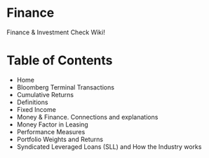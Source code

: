 # Finance
Finance &amp; Investment
Check Wiki!

# Table of Contents
* Home
* Bloomberg Terminal Transactions
* Cumulative Returns
* Definitions
* Fixed Income
* Money & Finance. Connections and explanations
* Money Factor in Leasing
* Performance Measures
* Portfolio Weights and Returns
* Syndicated Leveraged Loans (SLL) and How the Industry works
